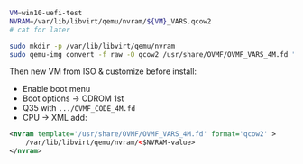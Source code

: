 ```bash
VM=win10-uefi-test
NVRAM=/var/lib/libvirt/qemu/nvram/${VM}_VARS.qcow2
# cat for later

sudo mkdir -p /var/lib/libvirt/qemu/nvram
sudo qemu-img convert -f raw -O qcow2 /usr/share/OVMF/OVMF_VARS_4M.fd "$NVRAM"
```

Then new VM from ISO & customize before install:
- Enable boot menu 
- Boot options -> CDROM 1st
- Q35 with ```.../OVMF_CODE_4M.fd```
- CPU -> XML add:
```xml
<nvram template='/usr/share/OVMF/OVMF_VARS_4M.fd' format='qcow2' >
    /var/lib/libvirt/qemu/nvram/<$NVRAM-value>
</nvram>
```
